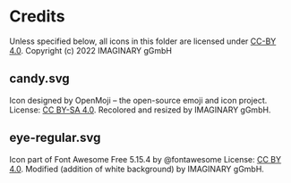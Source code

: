 # Credits

Unless specified below, all icons in this folder are licensed under [CC-BY 4.0](https://creativecommons.org/licenses/by/4.0/#).
Copyright (c) 2022 IMAGINARY gGmbH

## candy.svg 
Icon designed by OpenMoji – the open-source emoji and icon project. 
License: [CC BY-SA 4.0](https://creativecommons.org/licenses/by-sa/4.0/#).
Recolored and resized by IMAGINARY gGmbH. 

## eye-regular.svg

Icon part of Font Awesome Free 5.15.4 by @fontawesome
License: [CC BY 4.0](https://creativecommons.org/licenses/by/4.0/#).
Modified (addition of white background) by IMAGINARY gGmbH.

